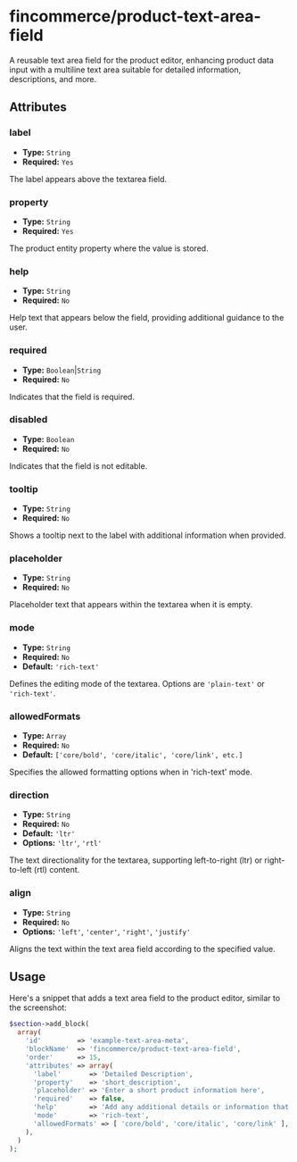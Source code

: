# fincommerce/product-text-area-field

A reusable text area field for the product editor, enhancing product data input with a multiline text area suitable for detailed information, descriptions, and more.

## Attributes

### label

-   **Type:** `String`
-   **Required:** `Yes`

The label appears above the textarea field.

### property

-   **Type:** `String`
-   **Required:** `Yes`

The product entity property where the value is stored.

### help

-   **Type:** `String`
-   **Required:** `No`

Help text that appears below the field, providing additional guidance to the user.

### required

-   **Type:** `Boolean`|`String`
-   **Required:** `No`

Indicates that the field is required.

### disabled

-   **Type:** `Boolean`
-   **Required:** `No`

Indicates that the field is not editable.

### tooltip

-   **Type:** `String`
-   **Required:** `No`

Shows a tooltip next to the label with additional information when provided.

### placeholder

-   **Type:** `String`
-   **Required:** `No`

Placeholder text that appears within the textarea when it is empty.

### mode

-   **Type:** `String`
-   **Required:** `No`
-   **Default:** `'rich-text'`

Defines the editing mode of the textarea. Options are `'plain-text'` or `'rich-text'`.

### allowedFormats

-   **Type:** `Array`
-   **Required:** `No`
-   **Default:** `['core/bold', 'core/italic', 'core/link', etc.]`

Specifies the allowed formatting options when in 'rich-text' mode. 

### direction

-   **Type:** `String`
-   **Required:** `No`
-   **Default:** `'ltr'`
-   **Options:** `'ltr'`, `'rtl'`

The text directionality for the textarea, supporting left-to-right (ltr) or right-to-left (rtl) content.

### align

-   **Type:** `String`
-   **Required:** `No`
-   **Options:** `'left'`, `'center'`, `'right'`, `'justify'`

Aligns the text within the text area field according to the specified value.

## Usage

Here's a snippet that adds a text area field to the product editor, similar to the screenshot:

```php
$section->add_block(
  array(
    'id'         => 'example-text-area-meta',
    'blockName'  => 'fincommerce/product-text-area-field',
    'order'      => 15,
    'attributes' => array(
      'label'       => 'Detailed Description',
      'property'    => 'short_description',
      'placeholder' => 'Enter a short product information here',
      'required'    => false,
      'help'        => 'Add any additional details or information that customers should know.',
      'mode'        => 'rich-text',
      'allowedFormats' => [ 'core/bold', 'core/italic', 'core/link' ],
    ),
  )
);
